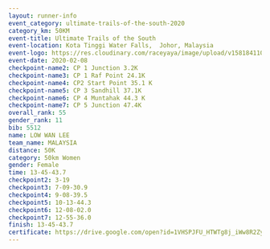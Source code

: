 ```yaml
--- 
layout: runner-info 
event_category: ultimate-trails-of-the-south-2020 
category_km: 50KM 
event-title: Ultimate Trails of the South 
event-location: Kota Tinggi Water Falls,  Johor, Malaysia 
event-logo: https://res.cloudinary.com/raceyaya/image/upload/v1581841103/logo/2020/ultimate-trails-2020_i93dfj.jpg 
event-date: 2020-02-08 
checkpoint-name2: CP 1 Junction 3.2K 
checkpoint-name3: CP 1 Raf Point 24.1K 
checkpoint-name4: CP2 Start Point 35.1 K 
checkpoint-name5: CP 3 Sandhill 37.1K 
checkpoint-name6: CP 4 Muntahak 44.3 K 
checkpoint-name7: CP 5 Junction 47.4K 
overall_rank: 55
gender_rank: 11
bib: 5512
name: LOW WAN LEE
team_name: MALAYSIA
distance: 50K
category: 50km Women
gender: Female
time: 13-45-43.7
checkpoint2: 3-19
checkpoint3: 7-09-30.9
checkpoint4: 9-08-39.5
checkpoint5: 10-13-44.3
checkpoint6: 12-08-02.0
checkpoint7: 12-55-36.0
finish: 13-45-43.7
certificate: https://drive.google.com/open?id=1VHSPJFU_HTWTg8j_iWw8R2Zy_MtPKX1S
--- 
```

